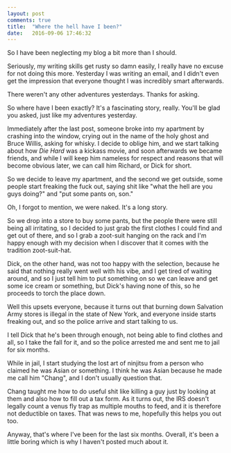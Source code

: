```yaml
---
layout: post
comments: true
title:  "Where the hell have I been?"
date:   2016-09-06 17:46:32
---
```


So I have been neglecting my blog a bit more than I should. 

Seriously, my writing skills get rusty so damn easily, I really have no excuse for not doing this more. Yesterday I was writing an email, and I didn't even get the impression that everyone thought I was incredibly smart afterwards. 

There weren't any other adventures yesterdays.  Thanks for asking.  

So where have I been exactly?  It's a fascinating story, really.  You'll be glad you asked, just like my adventures yesterday. 

Immediately after the last post, someone broke into my apartment by crashing into the window, crying out in the name of the holy ghost and Bruce Willis, asking for whisky.  I decide to oblige him, and we start talking about how *Die Hard* was a kickass movie, and soon afterwards we became friends, and while I will keep him nameless for respect and reasons that will become obvious later, we can call him Richard, or Dick for short. 

So we decide to leave my apartment, and the second we get outside, some people start freaking the fuck out, saying shit like "what the hell are you guys doing?" and "put some pants on, son." 

Oh, I forgot to mention, we were naked.  It's a long story.  

So we drop into a store to buy some pants, but the people there were still being all irritating, so I decided to just grab the first clothes I could find and get out of there, and so I grab a zoot-suit hanging on the rack and I'm happy enough with my decision when I discover that it comes with the tradition zoot-suit-hat. 

Dick, on the other hand, was not too happy with the selection, because he said that nothing really went well with his vibe, and I get tired of waiting around, and so I just tell him to put something on so we can leave and get some ice cream or something, but Dick's having none of this, so he proceeds to torch the place down. 

Well this upsets everyone, because it turns out that burning down Salvation Army stores is illegal in the state of New York, and everyone inside starts freaking out, and so the police arrive and start talking to us. 

I tell Dick that he's been through enough, not being able to find clothes and all, so I take the fall for it, and so the police arrested me and sent me to jail for six months.  

While in jail, I start studying the lost art of ninjitsu from a person who claimed he was Asian or something.  I think he was Asian because he made me call him "Chang", and I don't usually question that.

Chang taught me how to do useful shit like killing a guy just by looking at them and also how to fill out a tax form.  As it turns out, the IRS doesn't legally count a venus fly trap as multiple mouths to feed, and it is therefore not deductible on taxes.  That was news to me, hopefully this helps you out too. 

Anyway, that's where I've been for the last six months.  Overall, it's been a little boring which is why I haven't posted much about it.  






